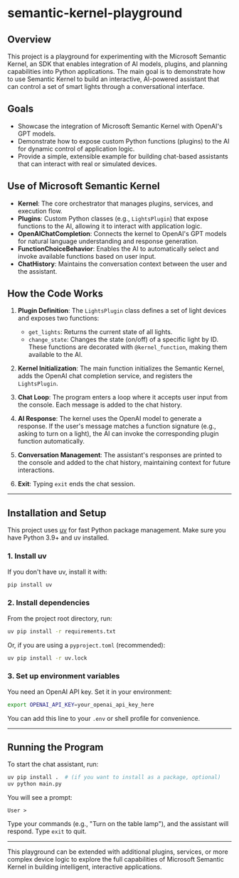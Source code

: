 # semantic-kernel-playground

## Overview

This project is a playground for experimenting with the Microsoft Semantic Kernel, an SDK that enables integration of AI models, plugins, and planning capabilities into Python applications. The main goal is to demonstrate how to use Semantic Kernel to build an interactive, AI-powered assistant that can control a set of smart lights through a conversational interface.

## Goals
- Showcase the integration of Microsoft Semantic Kernel with OpenAI's GPT models.
- Demonstrate how to expose custom Python functions (plugins) to the AI for dynamic control of application logic.
- Provide a simple, extensible example for building chat-based assistants that can interact with real or simulated devices.

## Use of Microsoft Semantic Kernel
- **Kernel**: The core orchestrator that manages plugins, services, and execution flow.
- **Plugins**: Custom Python classes (e.g., `LightsPlugin`) that expose functions to the AI, allowing it to interact with application logic.
- **OpenAIChatCompletion**: Connects the kernel to OpenAI's GPT models for natural language understanding and response generation.
- **FunctionChoiceBehavior**: Enables the AI to automatically select and invoke available functions based on user input.
- **ChatHistory**: Maintains the conversation context between the user and the assistant.

## How the Code Works
1. **Plugin Definition**: The `LightsPlugin` class defines a set of light devices and exposes two functions:
   - `get_lights`: Returns the current state of all lights.
   - `change_state`: Changes the state (on/off) of a specific light by ID.
   These functions are decorated with `@kernel_function`, making them available to the AI.

2. **Kernel Initialization**: The main function initializes the Semantic Kernel, adds the OpenAI chat completion service, and registers the `LightsPlugin`.

3. **Chat Loop**: The program enters a loop where it accepts user input from the console. Each message is added to the chat history.

4. **AI Response**: The kernel uses the OpenAI model to generate a response. If the user's message matches a function signature (e.g., asking to turn on a light), the AI can invoke the corresponding plugin function automatically.

5. **Conversation Management**: The assistant's responses are printed to the console and added to the chat history, maintaining context for future interactions.

6. **Exit**: Typing `exit` ends the chat session.

---

## Installation and Setup

This project uses [uv](https://github.com/astral-sh/uv) for fast Python package management. Make sure you have Python 3.9+ and uv installed.

### 1. Install uv

If you don't have uv, install it with:

```bash
pip install uv
```

### 2. Install dependencies

From the project root directory, run:

```bash
uv pip install -r requirements.txt
```

Or, if you are using a `pyproject.toml` (recommended):

```bash
uv pip install -r uv.lock
```

### 3. Set up environment variables

You need an OpenAI API key. Set it in your environment:

```bash
export OPENAI_API_KEY=your_openai_api_key_here
```

You can add this line to your `.env` or shell profile for convenience.

---

## Running the Program

To start the chat assistant, run:

```bash
uv pip install .  # (if you want to install as a package, optional)
uv python main.py
```

You will see a prompt:

```
User >
```

Type your commands (e.g., "Turn on the table lamp"), and the assistant will respond. Type `exit` to quit.

---

This playground can be extended with additional plugins, services, or more complex device logic to explore the full capabilities of Microsoft Semantic Kernel in building intelligent, interactive applications.
